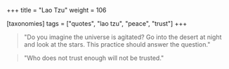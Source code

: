 +++
title = "Lao Tzu"
weight = 106

[taxonomies]
tags = ["quotes", "lao tzu", "peace", "trust"]
+++

> "Do you imagine the universe is agitated? Go into the desert at night and
> look at the stars. This practice should answer the question."

> "Who does not trust enough will not be trusted."
